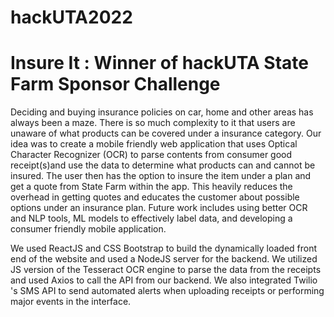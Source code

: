 # hackUTA2022

# Insure It : Winner of hackUTA State Farm Sponsor Challenge

Deciding and buying insurance policies on car, home and other areas has always been a maze. There is so much complexity to it that users are unaware of what products can be covered under a insurance category. Our idea was to create a mobile friendly web application that uses Optical Character Recognizer (OCR) to parse contents from consumer good receipt(s)and use the data to determine what products can and cannot be insured. The user then has the option to insure the item under a plan and get a quote from State Farm within the app. This heavily reduces the overhead in getting quotes and educates the customer about possible options under an insurance plan. Future work includes using better OCR and NLP tools, ML models to effectively label data, and developing a consumer friendly mobile application.

We used ReactJS and CSS Bootstrap to build the dynamically loaded front end of the website and used a NodeJS server for the backend. We utilized JS version of the Tesseract OCR engine to parse the data from the receipts and used Axios to call the API from our backend. We also integrated Twilio 's SMS API to send automated alerts when uploading receipts or performing major events in the interface.
